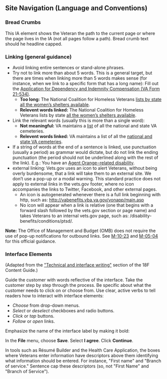 ## Site Navigation (Language and Conventions)

### Bread Crumbs

This IA element shows the Veteran the path to the current page or where the page lives in the IA (not all pages follow a path). Bread crumb text should he headline capped.

### Linking (general guidance) 
  - Avoid linking entire sentences or stand-alone phrases. 
  - Try not to link more than about 5 words. This is a general target, but there are times when linking more than 5 words makes sense (for instance, when we link to a specific form that has a long name): Fill out the [Application for Dependency and Indemnity Compensation (VA Form 21-534)](http://www.vba.va.gov/pubs/forms/VBA-21-534-ARE.pdf).
    - **Too long:** The National Coalition for Homeless Veterans [lists by state all the women’s shelters available](http://www.nchv.org/index.php/help/help/locate_organization/).
    - **Relevent words linked:** The National Coalition for Homeless Veterans lists by state [all the women’s shelters available](http://www.nchv.org/index.php/help/help/locate_organization/).
  - Link the relevant words (usually this is more than a single word):
    - **Not meaningful:** VA maintains a [list](http://www.cem.va.gov/cem/cems/listcem.asp) of all the national and state VA cemeteries. 
    - **Relevent words linked:** VA maintains a list of all the [national and state VA cemeteries](http://www.cem.va.gov/cem/cems/listcem.asp). 
  - If a string of words at the end of a sentence is linked, use punctuation (usually a period) as grammar would dictate, but do not link the ending punctuation (the period should not be underlined along with the rest of the link). E.g.: You have an [Agent Orange‒related disability](https://www.vets.gov/disability-benefits/conditions/exposure-to-hazardous-materials/agent-orange/diseases/).
- external linking: Vets.gov uses an icon to alert Veterans, without being overly burdensome, that a link will take them to an external site. We don’t use a pop-up or a modal warning. This standard practice does not apply to external links in the vets.gov footer, where no icon accompanies the links to Twitter, Facebook, and other external pages.
  - An icon is autogenerated whenever there is a full link beginning with http, such as: http://vabenefits.vba.va.gov/vonapp/main.asp
  - No icon will appear when a link is relative (one that begins with a forward slash followed by the vets.gov section or page name) and takes Veterans to an internal vets.gov page, such as: 
/disability-benefits/conditions/ptsd/.

**Note:** The Office of Management and Budget (OMB) does not require the use of pop-up notifications for outbound links. See [M-10-23](https://www.whitehouse.gov/sites/default/files/omb/assets/memoranda_2010/m10-23.pdf) and [M-05-04](https://www.whitehouse.gov/sites/default/files/omb/memoranda/fy2005/m05-04.pdf) for this official guidance.

### Interface Elements 
(Adapted from the ["Technical and interface writing"](https://pages.18f.gov/content-guide/technical-and-interface-writing/) section of the 18F Content Guide.)

Guide the customer with words reflective of the interface. Take the customer step by step through the process. Be specific about what the customer needs to click on or choose from. Use clear, active verbs to tell readers how to interact with interface elements:

- *Choose* from drop-down menus.
- *Select* or *deselect* checkboxes and radio buttons.
- *Click* or *tap* buttons.
- *Follow* or *open* links.

Emphasize the name of the interface label by making it bold:

In the **File** menu, choose **Save**.
Select **I agree**.
Click **Continue**.

In tools such as Résumé Builder and the Health Care Application, the boxes where Veterans enter information have descriptors above them identifying what information should be entered. For instance, "First name" and "Branch of service." Sentence cap these descriptors (so, not "First Name" and "Branch of Service").
